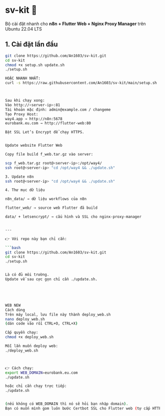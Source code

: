 # sv-kit 🚀
Bộ cài đặt nhanh cho **n8n + Flutter Web + Nginx Proxy Manager** trên Ubuntu 22.04 LTS

## 1. Cài đặt lần đầu
```bash
git clone https://github.com/An1603/sv-kit.git
cd sv-kit
chmod +x setup.sh update.sh
./setup.sh

HOẶC NHANH NHẤT:
curl -s https://raw.githubusercontent.com/An1603/sv-kit/main/setup.sh | bash



Sau khi chạy xong:
Vào http://<server-ip>:81
Tài khoản mặc định: admin@example.com / changeme
Tạo Proxy Host:
way4.app → http://n8n:5678
eurobank.eu.com → http://flutter-web:80

Bật SSL Let’s Encrypt để chạy HTTPS.


Update website Flutter Web

Copy file build f_web.tar.gz vào server:

scp f_web.tar.gz root@<server-ip>:/opt/way4/
ssh root@<server-ip> "cd /opt/way4 && ./update.sh"

3. Update n8n
ssh root@<server-ip> "cd /opt/way4 && ./update.sh"

4. Thư mục dữ liệu

n8n_data/ → dữ liệu workflows của n8n

flutter_web/ → source web Flutter đã build

data/ + letsencrypt/ → cấu hình và SSL cho nginx-proxy-manager


---

👉 Với repo này bạn chỉ cần:

```bash
git clone https://github.com/An1603/sv-kit.git
cd sv-kit
./setup.sh


Là có đủ môi trường.
Update về sau cực gọn chỉ cần ./update.sh.





WEB NEW
Cách dùng
Trên máy local, lưu file này thành deploy_web.sh
nano deploy_web.sh
(dán code vào rồi CTRL+O, CTRL+X)

Cấp quyền chạy:
chmod +x deploy_web.sh

Mỗi lần muốn deploy web:
./deploy_web.sh



👉 Cách chạy:
export WEB_DOMAIN=eurobank.eu.com
./update.sh

hoặc chỉ cần chạy trực tiếp:
./update.sh


(nếu không có WEB_DOMAIN thì nó sẽ hỏi bạn nhập domain).
Bạn có muốn mình gom luôn bước Certbot SSL cho Flutter web (tự cấp HTTPS như với n8n) không, hay bạn định chỉ trỏ DNS rồi dùng reverse proxy của Cloudflare?